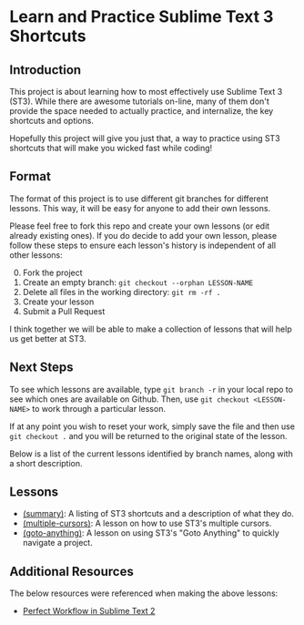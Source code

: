 # Learn and Practice Sublime Text 3 Shortcuts

## Introduction
This project is about learning how to most effectively use Sublime Text 3 (ST3). While there are awesome tutorials on-line, many of them don't provide the space needed to actually practice, and internalize, the key shortcuts and options.

Hopefully this project will give you just that, a way to practice using ST3 shortcuts that will make you wicked fast while coding!

## Format
The format of this project is to use different git branches for different lessons. This way, it will be easy for anyone to add their own lessons.

Please feel free to fork this repo and create your own lessons (or edit already existing ones). If you do decide to add your own lesson, please follow these steps to ensure each lesson's history is independent of all other lessons:

0. Fork the project
1. Create an empty branch: `git checkout --orphan LESSON-NAME`
2. Delete all files in the working directory: `git rm -rf .`
3. Create your lesson
4. Submit a Pull Request

I think together we will be able to make a collection of lessons that will help us get better at ST3.

## Next Steps
To see which lessons are available, type `git branch -r` in your local repo to see which ones are available on Github. Then, use `git checkout <LESSON-NAME>` to work through a particular lesson.

If at any point you wish to reset your work, simply save the file and then use `git checkout .` and you will be returned to the original state of the lesson.

Below is a list of the current lessons identified by branch names, along with a short description.

## Lessons

* [(summary)](https://github.com/cgrinaldi/learn-sublime/tree/summary): A listing of ST3 shortcuts and a description of what they do.
* [(multiple-cursors)](https://github.com/cgrinaldi/learn-sublime/tree/multiple-cursors): A lesson on how to use ST3's multiple cursors.
* [(goto-anything)](https://github.com/cgrinaldi/learn-sublime/tree/goto-anything): A lesson on using ST3's "Goto Anything" to quickly navigate a project.

## Additional Resources
The below resources were referenced when making the above lessons:

*  [Perfect Workflow in Sublime Text 2](https://code.tutsplus.com/courses/perfect-workflow-in-sublime-text-2/)
